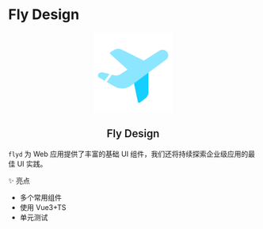 # Fly Design

<p align="center">
  <img height="160px" src="public/favicon.ico">
  <h2 align="center" style="font-weight: 600">Fly Design</h2>
</p>

`flyd` 为 Web 应用提供了丰富的基础 UI 组件，我们还将持续探索企业级应用的最佳 UI 实践。

✨ 亮点

- 多个常用组件
- 使用 Vue3+TS
- 单元测试
